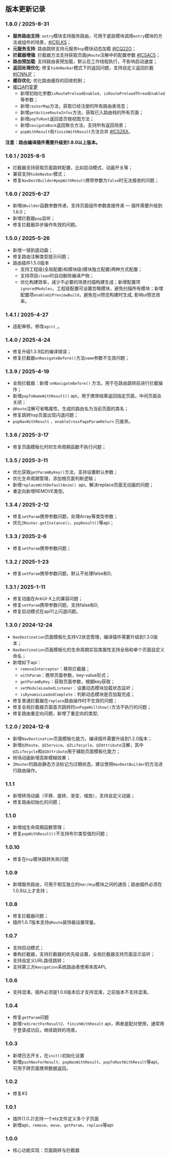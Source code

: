 
## 版本更新记录

### 1.8.0 / 2025-8-31

- **服务路由支持**: `entry`模块支持服务路由，可用于底层模块调用`entry`模块的方法或组件的场景，[#ICRLKS](https://gitee.com/common-apps/ZRouter/issues/ICRLKS)；
- **元服务支持**: 路由跳转支持元服务`hsp`模块动态加载 [#ICQ22O](https://gitee.com/common-apps/ZRouter/issues/ICQ22O)；
- **拦截器增强**: 拦截器方法支持获取页面`@Route`注解中的配置参数 [#ICSAC5](https://gitee.com/common-apps/ZRouter/issues/ICSAC5)；
- **路由预加载**: 支持路由表预加载，默认在工作线程执行，不影响启动速度；
- **返回处理优化**: 修复`hideNavbar`模式下的返回问题，支持自定义返回拦截 [#ICNNJF](https://gitee.com/common-apps/ZRouter/issues/ICNNJF)；
- **缓存优化**: 优化路由缓存的回收机制；
- [接口API变更](https://gitee.com/common-apps/ZRouter/blob/main/%E6%8E%A5%E5%8F%A3%E5%88%97%E8%A1%A8.md)
  - 新增初始化参数`isRoutePreloadEnabled`、`isRoutePreloadThreadEnabled`等参数；
  - 新增`routerMap`方法，获取已经注册的所有路由表信息；
  - 新增`getActiveRouteInfos`方法，获取已入路由栈的所有页面；
  - 新增`popToRoot`返回首页根视图方法；
  - 新增`navigateBack`返回聚合方法，支持所有返回场景；
  - `popWithResult`和`finishWithResult`方法合并 [#ICSZ6X](https://gitee.com/common-apps/ZRouter/issues/ICSZ6X)。
  
**注意：路由编译插件需要升级到1.8.0以上版本。**

### 1.6.1 / 2025-8-5

- 拦截器支持获取页面跳转配置，比如启动模式、动画开关等；
- 兼容支持`hideNavbar`模式；
- 修复`NavDestBuilder#popWithResult`携带参数为`false`时无法接收的问题；

### 1.6.0 / 2025-6-27

- 新增`@Builder`函数参数传递，支持页面组件参数直接传递 — 插件需要升级到1.6.0；
- 新增拦截器`pop`监听；
- 修复拦截器异步操作失效的问题。

### 1.5.0 / 2025-5-26

- 新增一镜到底动画；
- 修复路由注解类型提示问题；
- 路由插件1.5.0版本
  - 支持工程级(全局配置)和模块级(模块独立配置)两种方式配置；
  - 支持项目`clean`时自动删除编译产物；
  - 优化构建效率，减少不必要的场景扫描构建生成；新增配置项`ignoredModules`，工程级配置可设置忽略模块，避免扫描所有模块；新增配置项`enableUiPreviewBuild`，避免在ui预览构建时生成, 影响ui预览效率。



### 1.4.1 / 2025-4-27

- 适配审核，修改`agcit_`。

### 1.4.0 / 2025-4-24

- 修复升级1.3.9后的编译错误；
- 修复拦截器`onNavigateBefore()`方法`name`参数不生效问题；

### 1.3.9 / 2025-4-19

- 全局拦截器：新增 `onNavigateBefore()` 方法，用于在路由跳转前进行拦截操作；
- 新增`popToNameWithResult()` api，用于携带结果返回指定页面，中间页面会关闭；
- `@Route`注解可省略属性，生成的路由名为当前页面的类名；
- 修复跳转hsp页面出现闪退问题；
- `popNavWithResult` 、`enableCrossPageParamReturn` 已废弃。

### 1.3.6 / 2025-3-17

- 修复页面模板化时的生命周期函数不执行问题；

### 1.3.5 / 2025-3-11

- 优化获取`getParamByKey()`方法，支持设置默认参数；
- 优化生命周期管理，添加根页面判断逻辑；
- 新增`replaceWithDefaultAnim() `api，解决replace页面无动画的问题；
- 重定向新增REMOVE类型。

### 1.3.4 / 2025-2-12

- 修复`setParam`携带参数问题，处理Array等类型参数；
- 优化`ZRouter.getInstance()`、`popResult()`等api；

### 1.3.3 / 2025-2-6

- 修复`setParam`携带参数问题；

### 1.3.2 / 2025-1-23

- 修复`setParam`携带参数问题，默认不处理false和0;

### 1.3.1 / 2025-1-11

- 修复动画在ArkUI-X上的兼容问题；
- 修复`setParam`携带参数问题，支持false和0;
- 修复启动模式在api11上闪退问题。

### 1.3.0 / 2024-12-24

- `NavDestination`页面模板化支持V2状态管理，编译插件需要升级到1.3.0版本；
- `NavDestination`页面模板化的生命周期实现类属性支持全局和单个页面自定义命名；
- 新增如下api：
  - `removeInterceptor`：移除拦截器；
  - `withParam`：携带页面参数，key-value形式；
  - `getParamByKey`：获取页面参数，根据key获取；
  - `setModuleLoadedListener`：设置动态模块加载状态监听；
  - `isDynamicLoadedComplete`：判断动态模块是否加载完成；
- 修复普通拦截器在`replace`路由操作时不生效的问题；
- 修复全局拦截器页面首次跳转时`onPageWillShow()`方法不执行的问题；
- 修复路由重定向问题，新增了重定向的类型;

### 1.2.0 / 2024-12-8

- 新增`NavDestination`页面模板化能力，编译插件需要升级到1.2.0版本；
- 新增`@ZRoute`、`@ZService`、`@ZLifecycle`、`@ZAttribute`注解，其中`@ZLifecycle`和`@ZAttribute`用于辅助页面模板化能力；
- 转场动画新增高斯模糊效果；
- `ZRouter`的路由静态方法标记为过期状态，建议使用`NavDestBuilder`的方法进行路由操作。

### 1.1.1

- 新增转场动画（平移、旋转、渐变、缩放），支持自定义动画；
- 修复路由初始化的问题；

### 1.1.0

- 新增组生命周期函数管理；
- 修复`popWithResult()`不支持布尔类型值的问题；

### 1.0.10

- 修复在`hsp`模块跳转失败问题

### 1.0.9

- 新增服务路由，可用于相互独立的`Har/Hsp`模块之间的通信；路由插件必须在1.0.9以上才支持；


### 1.0.8

- 修复拦截器问题；
- 插件1.0.7版本支持`@Route`装饰器设置常量。

### 1.0.7

- 支持启动模式；
- 重构拦截器，支持拦截器的优先级设置，全局拦截器支持页面显示监听；
- 支持自定义URL路径跳转；
- 支持第三方`Navigation`系统路由表使用本库API。

### 1.0.6

- 支持混淆，插件必须是1.0.6版本后才支持混淆，之前版本不支持混淆。

### 1.0.4

- 修复`getParam`问题
- 新增`redirectForResult2`、`finishWithResult` api，两者是配对使用，通常用于登录成功后，继续跳转的场景。

### 1.0.3

- 新增日志开关，在`init()`初始化设置
- 新增`pushNavForResult`、`popNavWithResult`、`popToRootWithResult`等api，可用于跨页面携带数据返回。

### 1.0.2

- 修复#3

### 1.0.1

- 插件(1.0.2)支持一个ets文件定义多个子页面
- 新增api，`remove`、`move`、`getParam`、`replace`等api

### 1.0.0

- 核心功能实现：页面跳转与拦截器



